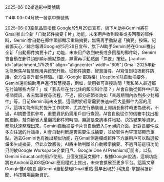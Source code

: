 
2025-06-02樂透彩中獎號碼

                                
114年 03~04月統一發票中獎號碼
                             
2025-06-03空氣品質指標
                              Google於5月29日宣布，旗下AI助手Gemini將在Gmail推出全新「自動郵件摘要卡片」功能，未來用戶收到較長或多回覆的郵件時，Gemini會自動在郵件頂部顯示重點摘要，無需再手動點選「摘要」按鈕。記者鄧天心／綜合報導Google於5月29日宣布，旗下AI助手Gemini將在Gmail推出全新「自動郵件摘要卡片」功能，未來用戶收到較長或多回覆的郵件時，Gemini會自動在郵件頂部顯示重點摘要，無需再手動點選「摘要」按鈕。[caption id="attachment_175256" align="aligncenter" width="605"] Gmail 2025年新功能聚焦AI智慧應用與資安升級，從郵件摘要、智慧搜尋、AI寫信到垃圾郵件防護，全方位提升郵件體驗。（圖／Google 部落格）[/caption]除自動摘要外，Gemini還能協助用戶進行智慧搜尋，例如，使用者可直接詢問「我和某人最近都在討論哪些內容？」或「我去年在台北住的飯店叫什麼？」AI會自動從郵件中抓取相關資訊，省去繁瑣搜尋流程，不過，部分細節查詢如「某段期間內收到多少封郵件」等，目前Gemini尚未支援。這個對於經常需要快速來回大量郵件內容的用戶，這項功能有助於提升工作效率，尤其在行動裝置上閱讀長郵件時更為便利，不過，AI摘要僅供參考，重要資訊仍需用戶自行查證。AI會自動從你的信箱中找出相關細節，幫你節省大量翻找郵件的時間，無論是查詢事件地點、決策結果等資訊，都能快速整理出來。Gemini自動摘要卡片會自動嵌入Gmail的介面，針對長郵件或多次往返的討論串，AI會自動判斷是否需要生成摘要，並於郵件內容頂部顯示重點。過去Gemini也有推出類似功能，在Gmail側邊欄或郵件下方讓用戶可以點選按鈕來生成摘要，但此次改版後，AI將主動判斷並自動顯示摘要。不過目前這項功能只開放Google Workspace企業用戶、Google One AI Premium訂閱者，以及Gemini Education的用戶使用，且僅支援英文郵件，根據Google說法，這項功能將在Android及iOS版Gmail應用程式上推出，未來會擴展至更多平台。這篇文章 Google推AI摘要 讓Gemini自動整理Gmail重點 最早出現於 科技島-掌握科技新聞、科技職場最新資訊。